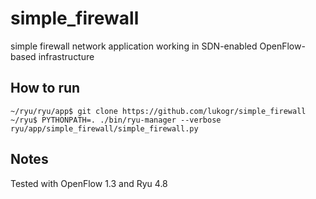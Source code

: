 # simple_firewall
simple firewall network application working in SDN-enabled OpenFlow-based infrastructure

## How to run ##
    ~/ryu/ryu/app$ git clone https://github.com/lukogr/simple_firewall
    ~/ryu$ PYTHONPATH=. ./bin/ryu-manager --verbose ryu/app/simple_firewall/simple_firewall.py
   
## Notes ##
Tested with OpenFlow 1.3 and Ryu 4.8

